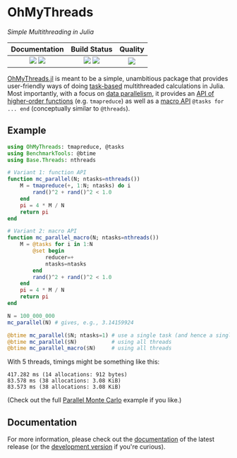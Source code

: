 # OhMyThreads

[docs-dev-img]: https://img.shields.io/badge/docs-dev-blue.svg
[docs-dev-url]: https://JuliaFolds2.github.io/OhMyThreads.jl/dev

[docs-stable-img]: https://img.shields.io/badge/docs-stable-blue.svg
[docs-stable-url]: https://JuliaFolds2.github.io/OhMyThreads.jl/stable

[ci-img]: https://github.com/JuliaFolds2/OhMyThreads.jl/actions/workflows/ci.yml/badge.svg
[ci-url]: https://github.com/JuliaFolds2/OhMyThreads.jl/actions/workflows/ci.yml

[cov-img]: https://codecov.io/gh/JuliaFolds2/OhMyThreads.jl/branch/master/graph/badge.svg
[cov-url]: https://codecov.io/gh/JuliaFolds2/OhMyThreads.jl

[lifecycle-img]: https://img.shields.io/badge/lifecycle-maturing-orange.svg

[code-style-img]: https://img.shields.io/badge/code%20style-blue-4495d1.svg
[code-style-url]: https://github.com/invenia/BlueStyle

<!--
![Lifecycle](https://img.shields.io/badge/lifecycle-maturing-blue.svg)
![Lifecycle](https://img.shields.io/badge/lifecycle-stable-green.svg)
![Lifecycle](https://img.shields.io/badge/lifecycle-retired-orange.svg)
![Lifecycle](https://img.shields.io/badge/lifecycle-archived-red.svg)
![Lifecycle](https://img.shields.io/badge/lifecycle-dormant-blue.svg)
![Lifecycle](https://img.shields.io/badge/lifecycle-experimental-orange.svg)
-->

*Simple Multithreading in Julia*

| **Documentation**                                                               | **Build Status**                                                                                |  **Quality**                                                                                |
|:-------------------------------------------------------------------------------:|:-----------------------------------------------------------------------------------------------:|:-----------------------------------------------------------------------------------------------:|
| [![][docs-stable-img]][docs-stable-url] [![][docs-dev-img]][docs-dev-url] | [![][ci-img]][ci-url] [![][cov-img]][cov-url] | ![][lifecycle-img] |

[OhMyThreads.jl](https://github.com/JuliaFolds2/OhMyThreads.jl/) is meant to be a simple, unambitious package that provides user-friendly ways of doing [task-based](https://docs.julialang.org/en/v1/base/parallel/) multithreaded calculations in Julia. Most importantly, with a
focus on [data parallelism](https://en.wikipedia.org/wiki/Data_parallelism), it provides an [API of higher-order functions](https://juliafolds2.github.io/OhMyThreads.jl/stable/refs/api/#Functions) (e.g. `tmapreduce`) as well as a [macro API](https://juliafolds2.github.io/OhMyThreads.jl/stable/refs/api/#Macros) `@tasks for ... end` (conceptually similar to `@threads`).

## Example

```julia
using OhMyThreads: tmapreduce, @tasks
using BenchmarkTools: @btime
using Base.Threads: nthreads

# Variant 1: function API
function mc_parallel(N; ntasks=nthreads())
    M = tmapreduce(+, 1:N; ntasks) do i
        rand()^2 + rand()^2 < 1.0
    end
    pi = 4 * M / N
    return pi
end

# Variant 2: macro API
function mc_parallel_macro(N; ntasks=nthreads())
    M = @tasks for i in 1:N
        @set begin
            reducer=+
            ntasks=ntasks
        end
        rand()^2 + rand()^2 < 1.0
    end
    pi = 4 * M / N
    return pi
end

N = 100_000_000
mc_parallel(N) # gives, e.g., 3.14159924

@btime mc_parallel($N; ntasks=1) # use a single task (and hence a single thread)
@btime mc_parallel($N)           # using all threads
@btime mc_parallel_macro($N)     # using all threads
```

With 5 threads, timings might be something like this:

```
417.282 ms (14 allocations: 912 bytes)
83.578 ms (38 allocations: 3.08 KiB)
83.573 ms (38 allocations: 3.08 KiB)
```

(Check out the full [Parallel Monte Carlo](https://juliafolds2.github.io/OhMyThreads.jl/stable/literate/mc/mc/) example if you like.)

## Documentation

For more information, please check out the [documentation](https://JuliaFolds2.github.io/OhMyThreads.jl/stable) of the latest release (or the [development version](https://JuliaFolds2.github.io/OhMyThreads.jl/dev) if you're curious).


